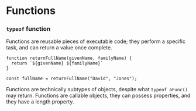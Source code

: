 # Functions

### `typeof` function

Functions are reusable pieces of executable code; they perform a specific task, and can return a value once complete.

```
function returnFullName(givenName, familyName) {
  return `${givenName} ${familyName}`
}

const fullName = returnFullName("David", "Jones");
```

Functions are technically subtypes of objects, despite what `typeof aFunc()` may return. Functions are callable objects, they can possess properties, and they have a length property.
